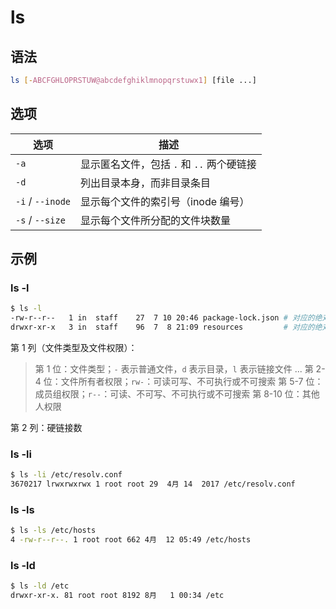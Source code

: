 # ls

## 语法

```sh
ls [-ABCFGHLOPRSTUW@abcdefghiklmnopqrstuwx1] [file ...]
```

## 选项

| 选项             | 描述                                      |
| ---------------- | ----------------------------------------- |
| `-a`             | 显示匿名文件，包括 `.` 和 `..` 两个硬链接 |
| `-d`             | 列出目录本身，而非目录条目                |
| `-i` / `--inode` | 显示每个文件的索引号（inode 编号）        |
| `-s` / `--size`  | 显示每个文件所分配的文件块数量            |

## 示例

### ls -l

```sh
$ ls -l
-rw-r--r--   1 in  staff    27  7 10 20:46 package-lock.json # 对应的绝对模式是 644
drwxr-xr-x   3 in  staff    96  7  8 21:09 resources         # 对应的绝对模式是 755
```

第 1 列（文件类型及文件权限）：

> 第 1 位：文件类型；`-` 表示普通文件，`d` 表示目录，`l` 表示链接文件 ...
> 第 2-4 位：文件所有者权限；`rw-`：可读可写、不可执行或不可搜索
> 第 5-7 位：成员组权限；`r--`：可读、不可写、不可执行或不可搜索
> 第 8-10 位：其他人权限

第 2 列：硬链接数

### ls -li

```sh
$ ls -li /etc/resolv.conf
3670217 lrwxrwxrwx 1 root root 29  4月 14  2017 /etc/resolv.conf
```

### ls -ls

```sh
$ ls -ls /etc/hosts
4 -rw-r--r--. 1 root root 662 4月  12 05:49 /etc/hosts
```

### ls -ld

```sh
$ ls -ld /etc
drwxr-xr-x. 81 root root 8192 8月   1 00:34 /etc
```